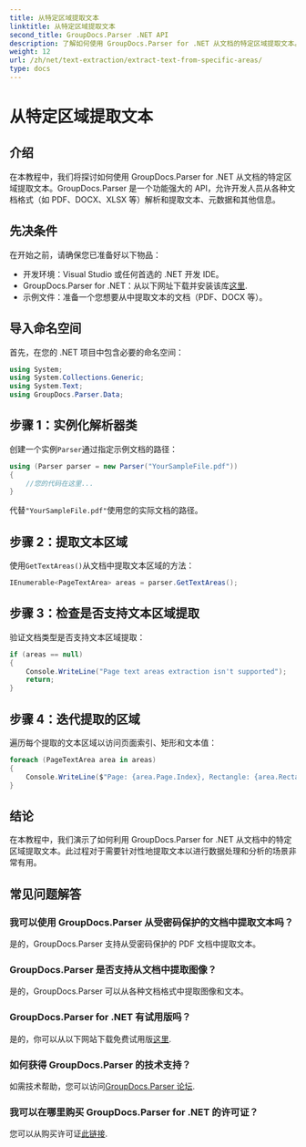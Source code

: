 ```yaml
---
title: 从特定区域提取文本
linktitle: 从特定区域提取文本
second_title: GroupDocs.Parser .NET API
description: 了解如何使用 GroupDocs.Parser for .NET 从文档的特定区域提取文本。简单的分步指南。
weight: 12
url: /zh/net/text-extraction/extract-text-from-specific-areas/
type: docs
---
```

# 从特定区域提取文本

## 介绍
在本教程中，我们将探讨如何使用 GroupDocs.Parser for .NET 从文档的特定区域提取文本。GroupDocs.Parser 是一个功能强大的 API，允许开发人员从各种文档格式（如 PDF、DOCX、XLSX 等）解析和提取文本、元数据和其他信息。
## 先决条件
在开始之前，请确保您已准备好以下物品：
- 开发环境：Visual Studio 或任何首选的 .NET 开发 IDE。
-  GroupDocs.Parser for .NET：从以下网址下载并安装该库[这里](https://releases.groupdocs.com/parser/net/).
- 示例文件：准备一个您想要从中提取文本的文档（PDF、DOCX 等）。

## 导入命名空间
首先，在您的 .NET 项目中包含必要的命名空间：
```csharp
using System;
using System.Collections.Generic;
using System.Text;
using GroupDocs.Parser.Data;
```
## 步骤 1：实例化解析器类
创建一个实例`Parser`通过指定示例文档的路径：
```csharp
using (Parser parser = new Parser("YourSampleFile.pdf"))
{
    //您的代码在这里...
}
```
代替`"YourSampleFile.pdf"`使用您的实际文档的路径。
## 步骤 2：提取文本区域
使用`GetTextAreas()`从文档中提取文本区域的方法：
```csharp
IEnumerable<PageTextArea> areas = parser.GetTextAreas();
```
## 步骤 3：检查是否支持文本区域提取
验证文档类型是否支持文本区域提取：
```csharp
if (areas == null)
{
    Console.WriteLine("Page text areas extraction isn't supported");
    return;
}
```
## 步骤 4：迭代提取的区域
遍历每个提取的文本区域以访问页面索引、矩形和文本值：
```csharp
foreach (PageTextArea area in areas)
{
    Console.WriteLine($"Page: {area.Page.Index}, Rectangle: {area.Rectangle}, Text: {area.Text}");
}
```

## 结论
在本教程中，我们演示了如何利用 GroupDocs.Parser for .NET 从文档中的特定区域提取文本。此过程对于需要针对性地提取文本以进行数据处理和分析的场景非常有用。

## 常见问题解答
### 我可以使用 GroupDocs.Parser 从受密码保护的文档中提取文本吗？
是的，GroupDocs.Parser 支持从受密码保护的 PDF 文档中提取文本。
### GroupDocs.Parser 是否支持从文档中提取图像？
是的，GroupDocs.Parser 可以从各种文档格式中提取图像和文本。
### GroupDocs.Parser for .NET 有试用版吗？
是的，你可以从以下网站下载免费试用版[这里](https://releases.groupdocs.com/).
### 如何获得 GroupDocs.Parser 的技术支持？
如需技术帮助，您可以访问[GroupDocs.Parser 论坛](https://forum.groupdocs.com/c/parser/17).
### 我可以在哪里购买 GroupDocs.Parser for .NET 的许可证？
您可以从购买许可证[此链接](https://purchase.groupdocs.com/buy).